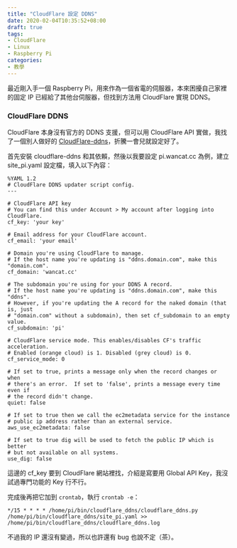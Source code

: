 ```yaml
---
title: "CloudFlare 設定 DDNS"
date: 2020-02-04T10:35:52+08:00
draft: true
tags:
- CloudFlare
- Linux
- Raspberry Pi
categories:
- 教學
---
```


最近剛入手一個 Raspberry Pi，用來作為一個省電的伺服器，本來困擾自己家裡的固定 IP 已經給了其他台伺服器，但找到方法用 CloudFlare 實現 DDNS。

### CloudFlare DDNS

CloudFlare 本身沒有官方的 DDNS 支援，但可以用 CloudFlare API 實做，我找了一個別人做好的 [CloudFlare-ddns](https://github.com/thatjpk/cloudflare-ddns)，折騰一會兒就設定好了。

首先安裝 cloudflare-ddns 和其依賴，然後以我要設定 pi.wancat.cc 為例，建立 site_pi.yaml 設定檔，填入以下內容：

```
%YAML 1.2
# CloudFlare DDNS updater script config.
---

# CloudFlare API key
# You can find this under Account > My account after logging into CloudFlare.
cf_key: 'your key'

# Email address for your CloudFlare account.
cf_email: 'your email'

# Domain you're using CloudFlare to manage.
# If the host name you're updating is "ddns.domain.com", make this "domain.com".
cf_domain: 'wancat.cc'

# The subdomain you're using for your DDNS A record.
# If the host name you're updating is "ddns.domain.com", make this "ddns".
# However, if you're updating the A record for the naked domain (that is, just
# "domain.com" without a subdomain), then set cf_subdomain to an empty value.
cf_subdomain: 'pi'

# CloudFlare service mode. This enables/disables CF's traffic acceleration.
# Enabled (orange cloud) is 1. Disabled (grey cloud) is 0.
cf_service_mode: 0

# If set to true, prints a message only when the record changes or when
# there's an error.  If set to 'false', prints a message every time even if
# the record didn't change.
quiet: false

# If set to true then we call the ec2metadata service for the instance
# public ip address rather than an external service.
aws_use_ec2metadata: false

# If set to true dig will be used to fetch the public IP which is better
# but not available on all systems.
use_dig: false

```

這邊的 cf_key 要到 CloudFlare 網站裡找，介紹是寫要用 Global API Key，我沒試過專門功能的 Key 行不行。

完成後再把它加到 `crontab`，執行 `crontab -e`：

```
*/15 * * * * /home/pi/bin/cloudflare_ddns/cloudflare_ddns.py /home/pi/bin/cloudflare_ddns/site_pi.yaml >> /home/pi/bin/cloudflare_ddns/cloudflare_ddns.log
```

不過我的 IP 還沒有變過，所以也許還有 bug 也說不定（茶）。
